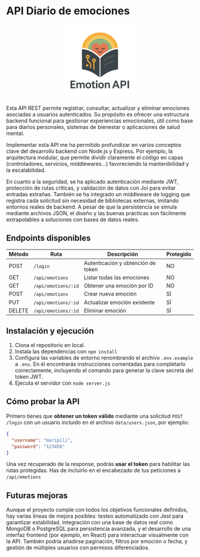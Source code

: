 # API Diario de emociones

<p align="center">
  <img src="./assets/emotion_api_logo.png" width="200" alt="Emotion API Logo" />
</p>

Esta API REST permite registrar, consultar, actualizar y eliminar emociones asociadas a usuarios autenticados. Su propósito es ofrecer una estructura backend funcional para gestionar experiencias emocionales, útil como base para diarios personales, sistemas de bienestar o aplicaciones de salud mental.

Implementar esta API me ha permitido profundizar en varios conceptos clave del desarrollo backend con Node.js y Express. Por ejemplo, la arquitectura modular, que permite dividir claramente el código en capas (controladores, servicios, middlewares...) favoreciendo la mantenibilidad y la escalabilidad.

En cuanto a la seguridad, se ha aplicado autenticación mediante JWT, protección de rutas críticas, y validación de datos con Joi para evitar entradas extrañas. También se ha integrado un middleware de logging que registra cada solicitud sin necesidad de bibliotecas externas, imitando entornos reales de backend. A pesar de que la persistencia se simula mediante archivos JSON, el diseño y las buenas prácticas son fácilmente extrapolables a soluciones con bases de datos reales.

## Endpoints disponibles

| Método | Ruta                | Descripción                        | Protegido |
| ------ | ------------------- | ---------------------------------- | --------- |
| POST   | `/login`            | Autenticación y obtención de token | NO        |
| GET    | `/api/emotions`     | Listar todas las emociones         | NO        |
| GET    | `/api/emotions/:id` | Obtener una emoción por ID         | NO        |
| POST   | `/api/emotions`     | Crear nueva emoción                | SÍ        |
| PUT    | `/api/emotions/:id` | Actualizar emoción existente       | SÍ        |
| DELETE | `/api/emotions/:id` | Eliminar emoción                   | SÍ        |

## Instalación y ejecución

1. Clona el repositorio en local.
2. Instala las dependencias con `npm install`
3. Configura las variables de entorno renombrando el archivo `.env.example` a `.env`. En él encontrarás instrucciones comentadas para completarlo correctamente, incluyendo el comando para generar la clave secreta del token JWT.
4. Ejecuta el servidor con `node server.js`

## Cómo probar la API

Primero tienes que **obtener un token válido** mediante una solicitud `POST /login` con un usuario incluido en el archivo `data/users.json`, por ejemplo:

```json
{
  "username": "maripili",
  "password": "123456"
}
```

Una vez recuperado de la response, podrás **usar el token** para habilitar las rutas protegidas. Has de incluirlo en el encabezado de tus peticiones a `/api/emotions`

## Futuras mejoras

Aunque el proyecto cumple con todos los objetivos funcionales definidos, hay varias líneas de mejora posibles: testeo automatizado con Jest para garantizar estabilidad, integración con una base de datos real como MongoDB o PostgreSQL para persistencia avanzada, y el desarrollo de una interfaz frontend (por ejemplo, en React) para interactuar visualmente con la API. También podría añadirse paginación, filtros por emoción o fecha, y gestión de múltiples usuarios con permisos diferenciados.
